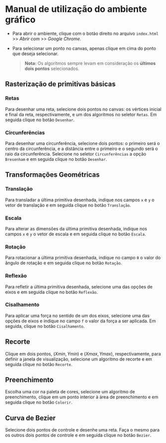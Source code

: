 # Manual de utilização do ambiente gráfico

- Para abrir o ambiente, clique com o botão direito no arquivo `index.html` >> *Abrir com* >> *Google Chrome*.

- Para selecionar um ponto no canvas, apenas clique em cima do ponto que deseja selecionar. 
	>**Nota:** Os algoritmos sempre levam em consideração os **últimos dois pontos** selecionados.

## Rasterização de primitivas básicas

### Retas
Para desenhar uma reta, selecione dois pontos no canvas: os vértices inicial e final da reta, respectivamente, e um dos algoritmos no seletor `Retas`. 
Em seguida clique no botão `Desenhar`.

### Circunferências
Para desenhar uma circunferência, selecione dois pontos: o primeiro será o centro da circunferência, e a distância entre o primeiro e o segundo será o raio da circunferência. 
Selecione no seletor `Circunferências` a opção `Bresenham` e em seguida clique no botão `Desenhar`.

## Transformações Geométricas

### Translação
Para transladar a última primitiva desenhada, indique nos campos `x` e `y` o vetor de translação e em seguida clique no botão `Translação`.

### Escala
Para alterar as dimensões da última primitiva desenhada, indique nos campos `x` e `y` o vetor de escala e em seguida clique no botão `Escala`.

### Rotação
Para rotacionar a última primitiva desenhada, indique no campo `θ` o valor do ângulo de rotação e em seguida clique no botão `Rotação`.

### Reflexão
Para refletir a última primitiva desenhada, selecione uma das opções de eixos e em seguida clique no botão `Reflexão`.

### Cisalhamento
 Para aplicar uma força no sentido de um dos eixos, selecione uma das opções de eixos e indique no campo `f` o valor da força a ser aplicada. Em seguida, clique no botão `Cisalhamento`.
 
## Recorte 
Clique em dois pontos, $(Xmin, Ymin)$ e $(Xmax, Ymax)$, respectivamente, para definir a janela de visualização, selecione um algoritmo de recorte e em seguida clique no botão `Recorte`.

## Preenchimento
Escolha uma cor na paleta de cores, selecione um algoritmo de preenchimento, clique em um ponto interior à área de preenchimento e em seguida clique no botão `Colorir`.

## Curva de Bezier
Selecione dois pontos de controle e desenhe uma reta. Faça o mesmo para os outros dois pontos de controle e em seguida clique no botão `Bezier`.
